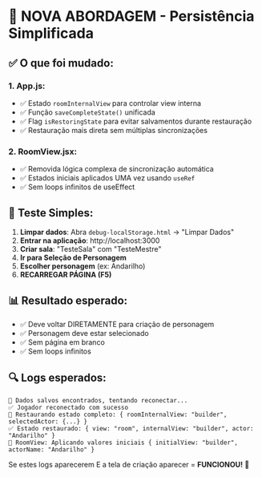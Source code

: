 # 🔧 NOVA ABORDAGEM - Persistência Simplificada

## ✅ O que foi mudado:

### 1. **App.js**:
- ✅ Estado `roomInternalView` para controlar view interna
- ✅ Função `saveCompleteState()` unificada
- ✅ Flag `isRestoringState` para evitar salvamentos durante restauração
- ✅ Restauração mais direta sem múltiplas sincronizações

### 2. **RoomView.jsx**:
- ✅ Removida lógica complexa de sincronização automática
- ✅ Estados iniciais aplicados UMA vez usando `useRef`
- ✅ Sem loops infinitos de useEffect

## 🧪 Teste Simples:

1. **Limpar dados**: Abra `debug-localStorage.html` → "Limpar Dados"
2. **Entrar na aplicação**: http://localhost:3000
3. **Criar sala**: "TesteSala" com "TesteMestre"
4. **Ir para Seleção de Personagem**
5. **Escolher personagem** (ex: Andarilho)
6. **RECARREGAR PÁGINA (F5)**

## 📊 Resultado esperado:
- ✅ Deve voltar DIRETAMENTE para criação de personagem
- ✅ Personagem deve estar selecionado
- ✅ Sem página em branco
- ✅ Sem loops infinitos

## 🔍 Logs esperados:
```
🔄 Dados salvos encontrados, tentando reconectar...
✅ Jogador reconectado com sucesso
🔄 Restaurando estado completo: { roomInternalView: "builder", selectedActor: {...} }
✅ Estado restaurado: { view: "room", internalView: "builder", actor: "Andarilho" }
🔧 RoomView: Aplicando valores iniciais { initialView: "builder", actorName: "Andarilho" }
```

Se estes logs aparecerem E a tela de criação aparecer = **FUNCIONOU!** 🎉
